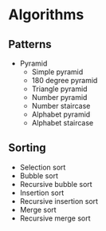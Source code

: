 # Algorithms

## Patterns

- Pyramid
	- Simple pyramid
    - 180 degree pyramid
    - Triangle pyramid
    - Number pyramid
    - Number staircase
    - Alphabet pyramid
    - Alphabet staircase


## Sorting

- Selection sort
- Bubble sort
- Recursive bubble sort
- Insertion sort
- Recursive insertion sort
- Merge sort
- Recursive merge sort
